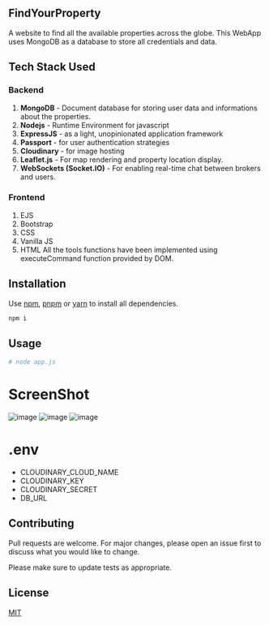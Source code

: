 ## FindYourProperty
A website to find all the available properties across the globe.
This WebApp uses MongoDB as a database to store all credentials and data.

## Tech Stack Used
### Backend
1. **MongoDB** - Document database for storing user data and informations about the properties.
2. **Nodejs** - Runtime Environment for javascript
3. **ExpressJS** - as a light, unopinionated application framework 
4. **Passport** - for user authentication strategies
6. **Cloudinary** - for image hosting 
7. **Leaflet.js** - For map rendering and property location display.
8. **WebSockets (Socket.IO)** - For enabling real-time chat between brokers and users.

### Frontend
1. EJS
2. Bootstrap
3. CSS
4. Vanilla JS
5. HTML
All the tools functions have been implemented using executeCommand function provided by DOM.

## Installation

Use [npm](https://mpmjs.com), [pnpm](https://pnpm.io) or [yarn](https://yarnpkg.com) to install all dependencies.

```bash
npm i
```

## Usage

```bash
# node app.js
```

# ScreenShot
![image](https://user-images.githubusercontent.com/60010884/123842990-feb61180-d92e-11eb-9965-f0b22a867cff.png)
![image](https://user-images.githubusercontent.com/60010884/123843678-ccf17a80-d92f-11eb-9b59-1563be4308cc.png)
![image](https://user-images.githubusercontent.com/60010884/123843756-de3a8700-d92f-11eb-9c0e-f13637ac90f2.png)

# .env
* CLOUDINARY_CLOUD_NAME
* CLOUDINARY_KEY
* CLOUDINARY_SECRET
* DB_URL

## Contributing
Pull requests are welcome. For major changes, please open an issue first to discuss what you would like to change.

Please make sure to update tests as appropriate.

## License
[MIT](https://choosealicense.com/licenses/mit/)
